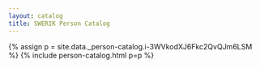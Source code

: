 ```yaml
---
layout: catalog
title: SWERIK Person Catalog
---
```

{% assign p = site.data._person-catalog.i-3WVkodXJ6Fkc2QvQJm6LSM %}
{% include person-catalog.html p=p %}

